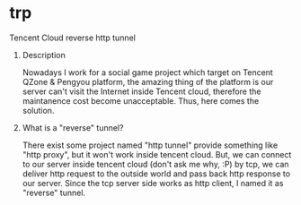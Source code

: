 trp
===

Tencent Cloud reverse http tunnel


1. Description

   Nowadays I work for a social game project which target on Tencent QZone & Pengyou platform, the amazing thing of the
platform is our server can't visit the Internet inside Tencent cloud, therefore the maintanence cost become unacceptable.
Thus, here comes the solution.


2. What is a "reverse" tunnel?

   There exist some project named "http tunnel" provide something like "http proxy", but it won't work inside tencent cloud.
But, we can connect to our server inside tencent cloud (don't ask me why, :P) by tcp,  we can deliver http request to the
outside world and pass back http response to our server. Since the tcp server side works as http client, I named it as 
"reverse" tunnel.